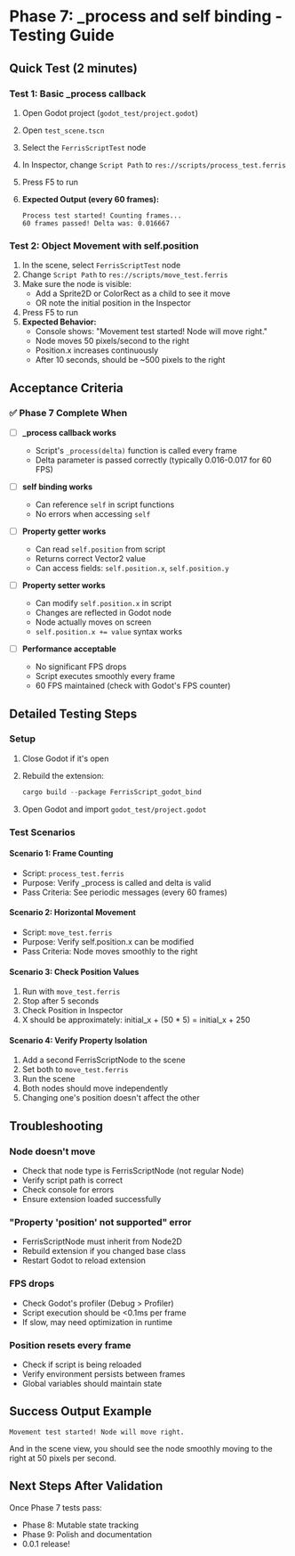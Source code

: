 # Phase 7: _process and self binding - Testing Guide

## Quick Test (2 minutes)

### Test 1: Basic _process callback

1. Open Godot project (`godot_test/project.godot`)
2. Open `test_scene.tscn`
3. Select the `FerrisScriptTest` node
4. In Inspector, change `Script Path` to `res://scripts/process_test.ferris`
5. Press F5 to run
6. **Expected Output (every 60 frames):**

   ```
   Process test started! Counting frames...
   60 frames passed! Delta was: 0.016667
   ```

### Test 2: Object Movement with self.position

1. In the scene, select `FerrisScriptTest` node
2. Change `Script Path` to `res://scripts/move_test.ferris`
3. Make sure the node is visible:
   - Add a Sprite2D or ColorRect as a child to see it move
   - OR note the initial position in the Inspector
4. Press F5 to run
5. **Expected Behavior:**
   - Console shows: "Movement test started! Node will move right."
   - Node moves 50 pixels/second to the right
   - Position.x increases continuously
   - After 10 seconds, should be ~500 pixels to the right

## Acceptance Criteria

### ✅ Phase 7 Complete When

- [ ] **_process callback works**
  - Script's `_process(delta)` function is called every frame
  - Delta parameter is passed correctly (typically 0.016-0.017 for 60 FPS)

- [ ] **self binding works**
  - Can reference `self` in script functions
  - No errors when accessing `self`

- [ ] **Property getter works**
  - Can read `self.position` from script
  - Returns correct Vector2 value
  - Can access fields: `self.position.x`, `self.position.y`

- [ ] **Property setter works**
  - Can modify `self.position.x` in script
  - Changes are reflected in Godot node
  - Node actually moves on screen
  - `self.position.x += value` syntax works

- [ ] **Performance acceptable**
  - No significant FPS drops
  - Script executes smoothly every frame
  - 60 FPS maintained (check with Godot's FPS counter)

## Detailed Testing Steps

### Setup

1. Close Godot if it's open
2. Rebuild the extension:

   ```powershell
   cargo build --package FerrisScript_godot_bind
   ```

3. Open Godot and import `godot_test/project.godot`

### Test Scenarios

#### Scenario 1: Frame Counting

- Script: `process_test.ferris`
- Purpose: Verify _process is called and delta is valid
- Pass Criteria: See periodic messages (every 60 frames)

#### Scenario 2: Horizontal Movement

- Script: `move_test.ferris`
- Purpose: Verify self.position.x can be modified
- Pass Criteria: Node moves smoothly to the right

#### Scenario 3: Check Position Values

1. Run with `move_test.ferris`
2. Stop after 5 seconds
3. Check Position in Inspector
4. X should be approximately: initial_x + (50 * 5) = initial_x + 250

#### Scenario 4: Verify Property Isolation

1. Add a second FerrisScriptNode to the scene
2. Set both to `move_test.ferris`
3. Run the scene
4. Both nodes should move independently
5. Changing one's position doesn't affect the other

## Troubleshooting

### Node doesn't move

- Check that node type is FerrisScriptNode (not regular Node)
- Verify script path is correct
- Check console for errors
- Ensure extension loaded successfully

### "Property 'position' not supported" error

- FerrisScriptNode must inherit from Node2D
- Rebuild extension if you changed base class
- Restart Godot to reload extension

### FPS drops

- Check Godot's profiler (Debug > Profiler)
- Script execution should be <0.1ms per frame
- If slow, may need optimization in runtime

### Position resets every frame

- Check if script is being reloaded
- Verify environment persists between frames
- Global variables should maintain state

## Success Output Example

```
Movement test started! Node will move right.
```

And in the scene view, you should see the node smoothly moving to the right at 50 pixels per second.

## Next Steps After Validation

Once Phase 7 tests pass:

- Phase 8: Mutable state tracking
- Phase 9: Polish and documentation
- 0.0.1 release!
